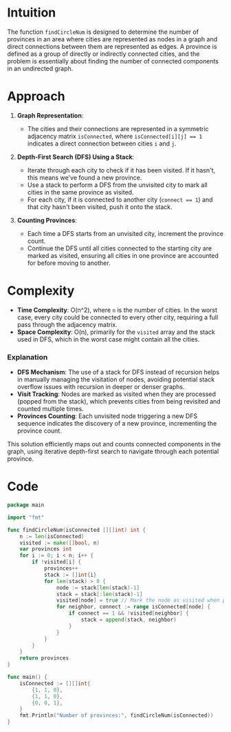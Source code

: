 # Intuition
The function `findCircleNum` is designed to determine the number of provinces in an area where cities are represented as nodes in a graph and direct connections between them are represented as edges. A province is defined as a group of directly or indirectly connected cities, and the problem is essentially about finding the number of connected components in an undirected graph.

# Approach
1. **Graph Representation**:
    - The cities and their connections are represented in a symmetric adjacency matrix `isConnected`, where `isConnected[i][j] == 1` indicates a direct connection between cities `i` and `j`.

2. **Depth-First Search (DFS) Using a Stack**:
    - Iterate through each city to check if it has been visited. If it hasn't, this means we've found a new province.
    - Use a stack to perform a DFS from the unvisited city to mark all cities in the same province as visited.
    - For each city, if it is connected to another city (`connect == 1`) and that city hasn't been visited, push it onto the stack.

3. **Counting Provinces**:
    - Each time a DFS starts from an unvisited city, increment the province count.
    - Continue the DFS until all cities connected to the starting city are marked as visited, ensuring all cities in one province are accounted for before moving to another.

# Complexity
- **Time Complexity**: O(n^2), where `n` is the number of cities. In the worst case, every city could be connected to every other city, requiring a full pass through the adjacency matrix.
- **Space Complexity**: O(n), primarily for the `visited` array and the stack used in DFS, which in the worst case might contain all the cities.

### Explanation
- **DFS Mechanism**: The use of a stack for DFS instead of recursion helps in manually managing the visitation of nodes, avoiding potential stack overflow issues with recursion in deeper or denser graphs.
- **Visit Tracking**: Nodes are marked as visited when they are processed (popped from the stack), which prevents cities from being revisited and counted multiple times.
- **Provinces Counting**: Each unvisited node triggering a new DFS sequence indicates the discovery of a new province, incrementing the province count.

This solution efficiently maps out and counts connected components in the graph, using iterative depth-first search to navigate through each potential province.

# Code
```go
package main

import "fmt"

func findCircleNum(isConnected [][]int) int {
    n := len(isConnected)
    visited := make([]bool, n)
    var provinces int
    for i := 0; i < n; i++ {
        if !visited[i] {
            provinces++
            stack := []int{i}
            for len(stack) > 0 {
                node := stack[len(stack)-1]
                stack = stack[:len(stack)-1]
                visited[node] = true // Mark the node as visited when popped from the stack
                for neighbor, connect := range isConnected[node] {
                    if connect == 1 && !visited[neighbor] {
                        stack = append(stack, neighbor)
                    }
                }
            }
        }
    }
    return provinces
}

func main() {
    isConnected := [][]int{
        {1, 1, 0},
        {1, 1, 0},
        {0, 0, 1},
    }
    fmt.Println("Number of provinces:", findCircleNum(isConnected))
}
```
